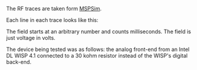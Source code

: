 The RF traces are taken form [MSPSim](https://github.com/ransford/mspsim/tree/mementos/traces).

Each line in each trace looks like this: <time> <voltage>

The <time> field starts at an arbitrary number and counts milliseconds.  The <voltage> field is just voltage in volts.

The device being tested was as follows: the analog front-end from an Intel DL WISP 4.1 connected to a 30 kohm resistor instead of the WISP's digital back-end.